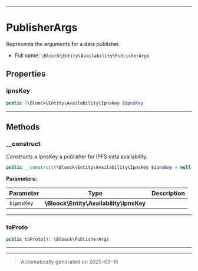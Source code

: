 ***

# PublisherArgs

Represents the arguments for a data publisher.



* Full name: `\Bloock\Entity\Availability\PublisherArgs`



## Properties


### ipnsKey



```php
public ?\Bloock\Entity\Availability\IpnsKey $ipnsKey
```






***

## Methods


### __construct

Constructs a IpnsKey a publisher for IPFS data availability.

```php
public __construct(\Bloock\Entity\Availability\IpnsKey $ipnsKey = null): mixed
```








**Parameters:**

| Parameter | Type | Description |
|-----------|------|-------------|
| `$ipnsKey` | **\Bloock\Entity\Availability\IpnsKey** |  |





***

### toProto



```php
public toProto(): \Bloock\PublisherArgs
```












***


***
> Automatically generated on 2025-09-16
